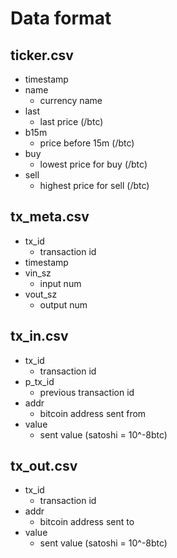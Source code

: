 # Data format

## ticker.csv

* timestamp
* name
  * currency name
* last
  * last price (/btc)
* b15m
  * price before 15m (/btc)
* buy
  * lowest price for buy (/btc)
* sell
  * highest price for sell (/btc)

## tx_meta.csv

* tx_id
  * transaction id
* timestamp
* vin_sz
  * input num
* vout_sz
  * output num

## tx_in.csv

* tx_id
  * transaction id
* p_tx_id
  * previous transaction id
* addr
  * bitcoin address sent from
* value
  * sent value (satoshi = 10^-8btc)

## tx_out.csv

* tx_id
  * transaction id
* addr
  - bitcoin address sent to
* value
  - sent value (satoshi = 10^-8btc)